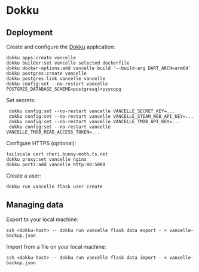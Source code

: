 Dokku
=====

Deployment
----------

Create and configure the [Dokku](https://dokku.com/) application:

```shell
dokku apps:create vancelle
dokku builder:set vancelle selected dockerfile
dokku docker-options:add vancelle build '--build-arg DART_ARCH=arm64'
dokku postgres:create vancelle
dokku postgres:link vancelle vancelle
dokku config:set --no-restart vancelle POSTGRES_DATABASE_SCHEME=postgresql+psycopg
```

Set secrets:

```shell
 dokku config:set --no-restart vancelle VANCELLE_SECRET_KEY=...
 dokku config:set --no-restart vancelle VANCELLE_STEAM_WEB_API_KEY=...
 dokku config:set --no-restart vancelle VANCELLE_TMDB_API_KEY=...
 dokku config:set --no-restart vancelle VANCELLE_TMDB_READ_ACCESS_TOKEN=...
```

Configure HTTPS (optional):

```shell
tailscale cert cheri.bunny-moth.ts.net
dokku proxy:set vancelle nginx
dokku ports:add vancelle http:80:5000
```

Create a user:

```shell
dokku run vancelle flask user create
```

Managing data
-------------

Export to your local machine:

```shell
ssh <dokku-host> -- dokku run vancelle flask data export - > vancelle-backup.json
```

Import from a file on your local machine:

```shell
ssh <dokku-host> -- dokku run vancelle flask data import - < vancelle-backup.json
```

